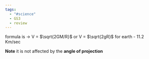 ```yaml
---
tags:
  - "#science"
  - GS3
  - review
---
```

formula is -> 
V = $\sqrt{2GM/R}$
or V = $\sqrt{2gR}$
for earth - 11.2 Km/sec

**Note**
it is not affected by the **angle of projection**
